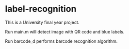 # label-recognition

This is a University final year project.

Run main.m will detect image with QR code and blue labels.

Run barcode_d performs barcode recognition algorithm.
